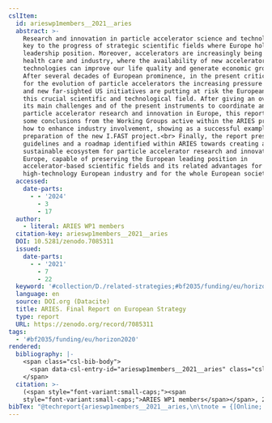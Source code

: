 ```yaml
---
cslItem:
  id: arieswp1members__2021__aries
  abstract: >-
    Research and innovation in particle accelerator science and technology is
    key to the progress of strategic scientific fields where Europe holds a
    leadership position. Moreover, accelerators are increasingly being used in
    health care and industry, where the availability of new accelerator
    technologies can improve our life quality and generate economic growth.
    After several decades of European prominence, in the present critical moment
    for the evolution of particle accelerators the increasing pressure from Asia
    and new far-sighted US initiatives are putting at risk the European role in
    this crucial scientific and technological field. After giving an overview of
    its main challenges and of the present instruments to coordinate and support
    particle accelerator research and innovation in Europe, this report presents
    some conclusions from the Working Groups active within the ARIES project on
    how to enhance industry involvement, showing as a successful example the
    preparation of the new I.FAST project.<br> Finally, the report presents some
    guidelines and a roadmap identified within ARIES towards creating a
    sustainable ecosystem for particle accelerator research and innovation in
    Europe, capable of preserving the European leading position in
    accelerator-based scientific fields and its related advantages for
    high-technology European industry and for the whole European society.
  accessed:
    date-parts:
      - - '2024'
        - 3
        - 17
  author:
    - literal: ARIES WP1 members
  citation-key: arieswp1members__2021__aries
  DOI: 10.5281/zenodo.7085311
  issued:
    date-parts:
      - - '2021'
        - 7
        - 22
  keyword: '#collection/D./related-strategies;#bf2035/funding/eu/horizon2020'
  language: en
  source: DOI.org (Datacite)
  title: ARIES. Final Report on European Strategy
  type: report
  URL: https://zenodo.org/record/7085311
tags:
  - '#bf2035/funding/eu/horizon2020'
rendered:
  bibliography: |-
    <span class="csl-bib-body">
      <span data-csl-entry-id="arieswp1members__2021__aries" class="csl-entry"><span class='author-bib'>ARIES WP1 members</span>. <span class='date-bib'>(2021)</span>. <span class='title'><i><b><span style="font-style:normal;">ARIES. Final Report on European Strategy</span></b></i></span>. <span class='URL'><a href='https://doi.org/10.5281/zenodo.7085311'>LINK</a></span></span>
    </span>
  citation: >-
    (<span style="font-variant:small-caps;"><span
    style="font-variant:small-caps;">ARIES WP1 members</span></span>, 2021)
bibTex: "@techreport{arieswp1members__2021__aries,\n\tnote = {[Online; accessed 2024-03-17]},\n\tauthor = {{ARIES WP1 members}},\n\tdoi = {10.5281/zenodo.7085311},\n\tyear = {2021},\n\tmonth = {jul 22},\n\ttitle = {ARIES. {Final} {Report} on {European} {Strategy}},\n\turl = {https://zenodo.org/record/7085311},\n\thowpublished = {https://zenodo.org/record/7085311},\n}\n\n"
---
```

